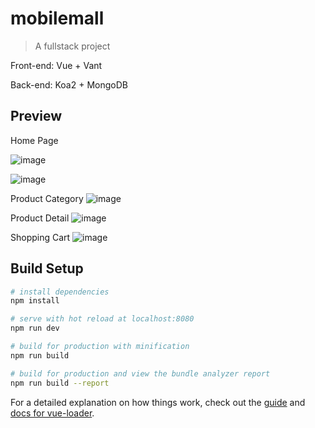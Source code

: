 # mobilemall

> A fullstack project

Front-end: Vue + Vant

Back-end: Koa2 + MongoDB

## Preview
Home Page

![image](https://github.com/Aibono1/mobilemall/raw/master/pics/pic0.PNG)

![image](https://github.com/Aibono1/mobilemall/raw/master/pics/pic1.PNG)

Product Category
![image](https://github.com/Aibono1/mobilemall/raw/master/pics/pic2.PNG)

Product Detail
![image](https://github.com/Aibono1/mobilemall/raw/master/pics/pic3.PNG)

Shopping Cart
![image](https://github.com/Aibono1/mobilemall/raw/master/pics/pic4.PNG)

## Build Setup

``` bash
# install dependencies
npm install

# serve with hot reload at localhost:8080
npm run dev

# build for production with minification
npm run build

# build for production and view the bundle analyzer report
npm run build --report
```

For a detailed explanation on how things work, check out the [guide](http://vuejs-templates.github.io/webpack/) and [docs for vue-loader](http://vuejs.github.io/vue-loader).
